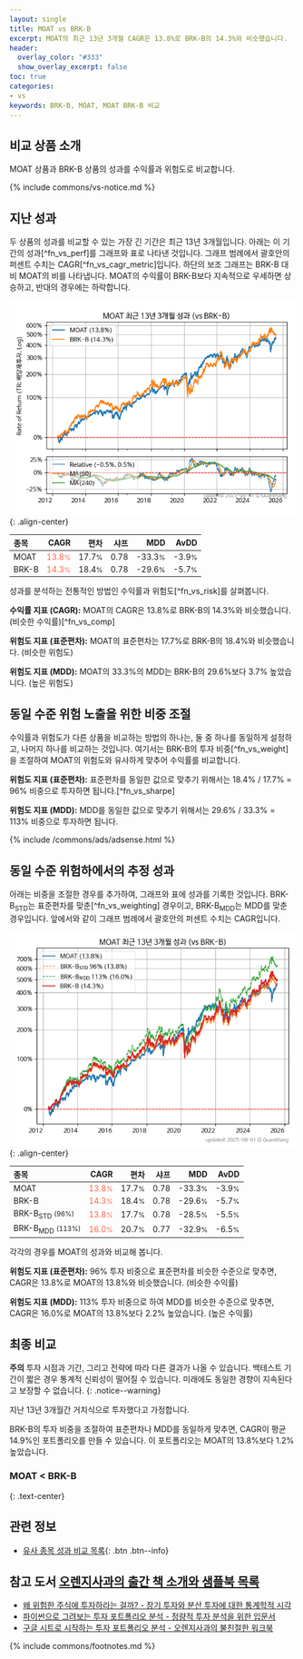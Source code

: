 ```yaml
---
layout: single
title: MOAT vs BRK-B
excerpt: MOAT의 최근 13년 3개월 CAGR은 13.8%로 BRK-B의 14.3%와 비슷했습니다.
header:
  overlay_color: "#333"
  show_overlay_excerpt: false
toc: true
categories:
- vs
keywords: BRK-B, MOAT, MOAT BRK-B 비교
---
```


## 비교 상품 소개


MOAT 상품과 BRK-B 상품의 성과를 수익률과 위험도로 비교합니다.





{% include commons/vs-notice.md %}

## 지난 성과

두 상품의 성과를 비교할 수 있는 가장 긴 기간은 최근 13년 3개월입니다. 아래는 이 기간의 성과[^fn_vs_perf]를 그래프와 표로 나타낸 것입니다.
그래프 범례에서 괄호안의 퍼센트 수치는 CAGR[^fn_vs_cagr_metric]입니다.
하단의 보조 그래프는 BRK-B 대비 MOAT의 비를 나타냅니다.
MOAT의 수익률이 BRK-B보다 지속적으로 우세하면 상승하고, 반대의 경우에는 하락합니다.

![MOAT](/vs/images/moat-vs-brk-b_dual.png){: .align-center}

| **종목** | **CAGR** | **편차** | **샤프** | **MDD** | **AvDD** |
| :------------ | ------: | -----------: | -------: | ------: | -------: |
| MOAT | <span style="color: tomato">13.8<small>%</small></span> | 17.7<small>%</small> | 0.78 | -33.3<small>%</small> | -3.9<small>%</small> |
| BRK-B | <span style="color: tomato">14.3<small>%</small></span> | 18.4<small>%</small> | 0.78 | -29.6<small>%</small> | -5.7<small>%</small> |

<!-- more -->


성과를 분석하는 전통적인 방법인 수익률과 위험도[^fn_vs_risk]를 살펴봅니다.

**수익률 지표 (CAGR):** MOAT의 CAGR은 13.8%로 BRK-B의 14.3%와 비슷했습니다. (비슷한 수익률)[^fn_vs_comp]

**위험도 지표 (표준편차):** MOAT의 표준편차는 17.7%로 BRK-B의 18.4%와 비슷했습니다. (비슷한 위험도)

**위험도 지표 (MDD):** MOAT의 33.3%의 MDD는 BRK-B의 29.6%보다 3.7% 높았습니다. (높은 위험도)



## 동일 수준 위험 노출을 위한 비중 조절

수익률과 위험도가 다른 상품을 비교하는 방법의 하나는, 둘 중 하나를 동일하게 설정하고, 나머지 하나를 비교하는 것입니다.
여기서는 BRK-B의 투자 비중[^fn_vs_weight]을 조절하여 MOAT의 위험도와 유사하게 맞추어 수익률를 비교합니다.

**위험도 지표 (표준편차):** 표준편차를 동일한 값으로 맞추기 위해서는 18.4% / 17.7% = 96% 비중으로 투자하면 됩니다.[^fn_vs_sharpe]

**위험도 지표 (MDD):** MDD를 동일한 값으로 맞추기 위해서는 29.6% / 33.3% = 113% 비중으로 투자하면 됩니다.


{% include /commons/ads/adsense.html %}



## 동일 수준 위험하에서의 추정 성과

아래는 비중을 조절한 경우를 추가하여, 그래프와 표에 성과를 기록한 것입니다.
BRK-B<sub>STD</sub>는 표준편차를 맞춘[^fn_vs_weighting] 경우이고, BRK-B<sub>MDD</sub>는 MDD를 맞춘 경우입니다.
앞에서와 같이 그래프 범례에서 괄호안의 퍼센트 수치는 CAGR입니다.


![MOAT](/vs/images/moat-vs-brk-b.png){: .align-center}



| **종목** | **CAGR** | **편차** | **샤프** | **MDD** | **AvDD** |
| :------------ | ------: | -----------: | -------: | ------: | -------: |
| MOAT | <span style="color: tomato">13.8<small>%</small></span> | 17.7<small>%</small> | 0.78 | -33.3<small>%</small> | -3.9<small>%</small> |
| BRK-B | <span style="color: tomato">14.3<small>%</small></span> | 18.4<small>%</small> | 0.78 | -29.6<small>%</small> | -5.7<small>%</small> |
| BRK-B<sub>STD</sub> <small>(96%)</small> | <span style="color: tomato">13.8<small>%</small></span> | 17.7<small>%</small> | 0.78 | -28.5<small>%</small> | -5.5<small>%</small> |
| BRK-B<sub>MDD</sub> <small>(113%)</small> | <span style="color: tomato">16.0<small>%</small></span> | 20.7<small>%</small> | 0.77 | -32.9<small>%</small> | -6.5<small>%</small> |



각각의 경우를 MOAT의 성과와 비교해 봅니다.

**위험도 지표 (표준편차):** 96% 투자 비중으로 표준편차를 비슷한 수준으로 맞추면, CAGR은 13.8%로 MOAT의 13.8%와 비슷했습니다. (비슷한 수익률)

**위험도 지표 (MDD):** 113% 투자 비중으로 하여 MDD를 비슷한 수준으로 맞추면, CAGR은 16.0%로 MOAT의 13.8%보다 2.2% 높았습니다. (높은 수익률)




## 최종 비교

**주의** 투자 시점과 기간, 그리고 전략에 따라 다른 결과가 나올 수 있습니다. 백테스트 기간이 짧은 경우 통계적 신뢰성이 떨어질 수 있습니다. 미래에도 동일한 경향이 지속된다고 보장할 수 없습니다.
{: .notice--warning}

지난 13년 3개월간 거치식으로 투자했다고 가정합니다.

BRK-B의 투자 비중을 조절하여 표준편차나 MDD를 동일하게 맞추면, CAGR이 평균 14.9%인 포트폴리오를 만들 수 있습니다.
이 포트폴리오는 MOAT의 13.8%보다 1.2% 높았습니다.

### MOAT &lt; BRK-B
{: .text-center}


## 관련 정보

- [유사 종목 성과 비교 목록](/vs/){: .btn .btn--info}


## 참고 도서 [오렌지사과의 출간 책 소개와 샘플북 목록](https://kongdori.tistory.com/691)

- [왜 위험한 주식에 투자하라는 걸까? - 장기 투자와 분산 투자에 대한 통계학적 시각](https://kongdori.tistory.com/421)
- [파이썬으로 그려보는 투자 포트폴리오 분석  - 정량적 투자 분석을 위한 입문서](https://kongdori.tistory.com/643)
- [구글 시트로 시작하는 투자 포트폴리오 분석 - 오렌지사과의 불친절한 워크북](https://kongdori.tistory.com/449)

{% include commons/footnotes.md %}